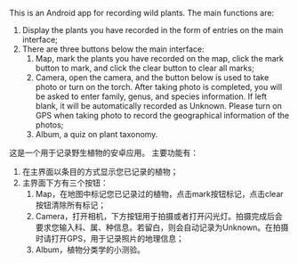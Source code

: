 This is an Android app for recording wild plants.
The main functions are:
1. Display the plants you have recorded in the form of entries on the main interface;
2. There are three buttons below the main interface:
   1) Map, mark the plants you have recorded on the map, click the mark button to mark, and click the clear button to clear all marks;
   2) Camera, open the camera, and the button below is used to take photo or turn on the torch.
   After taking photo is completed, you will be asked to enter family, genus, and species information.
   If left blank, it will be automatically recorded as Unknown.
   Please turn on GPS when taking photo to record the geographical information of the photos;
   3) Album, a quiz on plant taxonomy.

这是一个用于记录野生植物的安卓应用。
主要功能有：
1. 在主界面以条目的方式显示您已记录的植物；
2. 主界面下方有三个按钮：
   1) Map，在地图中标记您已记录过的植物，点击mark按钮标记，点击clear按钮清除所有标记；
   2) Camera，打开相机，下方按钮用于拍摄或者打开闪光灯。拍摄完成后会要求您输入科、属、种信息。若留白，则会自动记录为Unknown。在拍摄时请打开GPS，用于记录照片的地理信息；
   3) Album，植物分类学的小测验。
